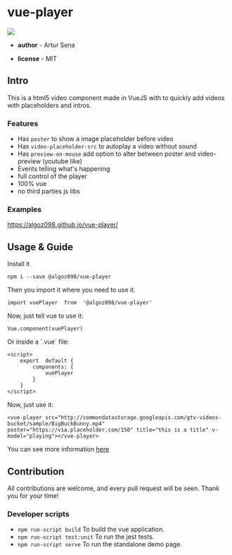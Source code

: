 # vue-player

![](ss.png)

- **author** - Artur Sena

- **license** - MIT

## Intro

This is a html5 video component made in VueJS with to quickly add videos with placeholders and intros.

### Features

- Has `poster` to show a image placeholder before video
- Has `video-placeholder-src` to autoplay a video without sound
- Has `preview-on-mouse` add option to alter between poster and video-preview (youtube like)
- Events telling what's happening
- full control of the player
- 100% vue
- no third parties js libs

### Examples

https://algoz098.github.io/vue-player/

## Usage & Guide

Install it

```
npm i --save @algoz098/vue-player
```

Then you import it where you need to use it.

```
import vuePlayer  from  '@algoz098/vue-player'
```

Now, just tell vue to use it:

```
Vue.component(vuePlayer)
```

Or inside a ´.vue´ file:

```
<script>
	export  default {
		components: {
			vuePlayer
		}
	}
</script>
```

Now, just use it:

```
<vue-player src="http://commondatastorage.googleapis.com/gtv-videos-bucket/sample/BigBuckBunny.mp4" poster="https://via.placeholder.com/150" title="this is a title" v-model="playing"></vue-player>
```

You can see more information [here](https://github.com/algoz098/vue-player/blob/master/PLAYER.md)

## Contribution
All contributions are welcome, and every pull request will be seen. Thank you for your time!

### Developer scripts

* `npm run-script build` To build the vue application.
* `npm run-script test:unit` To run the jest tests.
* `npm run-script serve` To run the standalone demo page.
